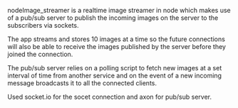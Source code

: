 nodeImage_streamer is a realtime image streamer in node which makes use of a pub/sub server 
to publish the incoming images on the server to the subscribers via sockets.

The app streams and stores 10 images at a time so the future connections will also be able to receive the images 
published by the server before they joined the connection.

The pub/sub server relies on a polling script to fetch new images at a set interval
of time from another service and on the event of a new incoming message broadcasts it to
all the connected clients.

Used socket.io for the socet connection and axon for pub/sub server.
